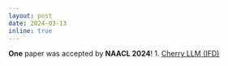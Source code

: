 ```yaml
---
layout: post
date: 2024-03-13
inline: true
---
```


**One** paper was accepted by **NAACL 2024**! 1. [Cherry LLM (IFD)](https://arxiv.org/abs/2308.12032)
